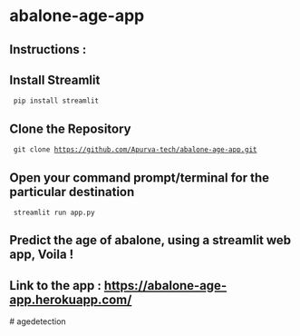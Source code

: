 # abalone-age-app

## Instructions : 

## Install Streamlit
<code> pip install streamlit </code>

## Clone the Repository 
<code> git clone https://github.com/Apurva-tech/abalone-age-app.git </code>

## Open your command prompt/terminal for the particular destination

<code> streamlit run app.py </code>

## Predict the age of abalone, using a streamlit web app, Voila !


## Link to the app : https://abalone-age-app.herokuapp.com/
#   a g e d e t e c t i o n  
 